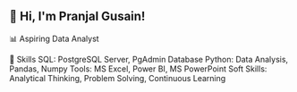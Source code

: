 ## 👋 Hi, I'm Pranjal Gusain!

📊 Aspiring Data Analyst


🚀 Skills
SQL: PostgreSQL Server, PgAdmin Database
Python: Data Analysis, Pandas, Numpy
Tools: MS Excel, Power BI, MS PowerPoint
Soft Skills: Analytical Thinking, Problem Solving, Continuous Learning
